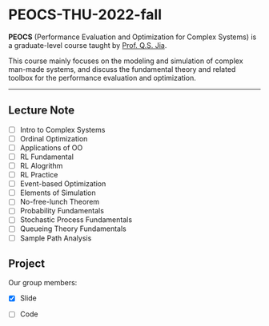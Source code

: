 # PEOCS-THU-2022-fall

**PEOCS** (Performance Evaluation and Optimization for Complex Systems) is a graduate-level course taught by [Prof. Q.S. Jia](https://www.au.tsinghua.edu.cn/info/1076/1604.htm).

This course mainly focuses on the modeling and simulation of complex man-made systems, and discuss the fundamental theory and related toolbox for the performance evaluation and optimization.

------

## Lecture Note

- [ ] Intro to Complex Systems
- [ ] Ordinal Optimization
- [ ] Applications of OO
- [ ] RL Fundamental
- [ ] RL Alogrithm
- [ ] RL Practice
- [ ] Event-based Optimization
- [ ] Elements of Simulation
- [ ] No-free-lunch Theorem
- [ ] Probability Fundamentals
- [ ] Stochastic Process Fundamentals
- [ ] Queueing Theory Fundamentals
- [ ] Sample Path Analysis

## Project

Our group members:

- [x] Slide
- [ ] Code





